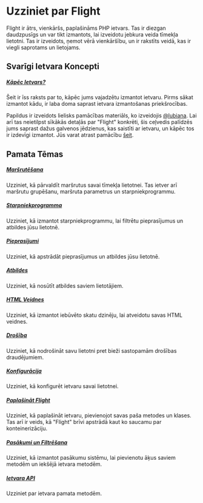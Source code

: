 # Uzziniet par Flight

Flight ir ātrs, vienkāršs, paplašināms PHP ietvars. Tas ir diezgan daudzpusīgs un var tikt izmantots, lai izveidotu jebkura veida tīmekļa lietotni. Tas ir izveidots, ņemot vērā vienkāršību, un ir rakstīts veidā, kas ir viegli saprotams un lietojams.

## Svarīgi Ietvara Koncepti

##### [Kāpēc Ietvars?](/learn/why-frameworks)

Šeit ir īss raksts par to, kāpēc jums vajadzētu izmantot ietvaru. Pirms sākat izmantot kādu, ir laba doma saprast ietvara izmantošanas priekšrocības.

Papildus ir izveidots lielisks pamācības materiāls, ko izveidojis [@lubiana](https://git.php.fail/lubiana). Lai arī tas neietilpst sīkākās detaļās par "Flight" konkrēti, šis ceļvedis palīdzēs jums saprast dažus galvenos jēdzienus, kas saistīti ar ietvaru, un kāpēc tos ir izdevīgi izmantot. Jūs varat atrast pamācību [šeit](https://git.php.fail/lubiana/no-framework-tutorial/src/branch/master/04-development-helpers.md).

## Pamata Tēmas

##### [Maršrutēšana](/learn/routing)

Uzziniet, kā pārvaldīt maršrutus savai tīmekļa lietotnei. Tas ietver arī maršrutu grupēšanu, maršruta parametrus un starpniekprogrammu.

##### [Starpniekprogramma](/learn/middleware)

Uzziniet, kā izmantot starpniekprogrammu, lai filtrētu pieprasījumus un atbildes jūsu lietotnē.

##### [Pieprasījumi](/learn/requests)

Uzziniet, kā apstrādāt pieprasījumus un atbildes jūsu lietotnē.

##### [Atbildes](/learn/responses)

Uzziniet, kā nosūtīt atbildes saviem lietotājiem.

##### [HTML Veidnes](/learn/templates)

Uzziniet, kā izmantot iebūvēto skatu dzinēju, lai atveidotu savas HTML veidnes.

##### [Drošība](/learn/security)

Uzziniet, kā nodrošināt savu lietotni pret bieži sastopamām drošības draudējumiem.

##### [Konfigurācija](/learn/configuration)

Uzziniet, kā konfigurēt ietvaru savai lietotnei.

##### [Paplašināt Flight](/learn/extending)

Uzziniet, kā paplašināt ietvaru, pievienojot savas paša metodes un klases. Tas arī ir veids, kā "Flight" brīvi apstrādā kaut ko saucamu par konteinerizāciju.

##### [Pasākumi un Filtrēšana](/learn/filtering)

Uzziniet, kā izmantot pasākumu sistēmu, lai pievienotu āķus saviem metodēm un iekšējā ietvara metodēm.

##### [Ietvara API](/learn/api)

Uzziniet par ietvara pamata metodēm.